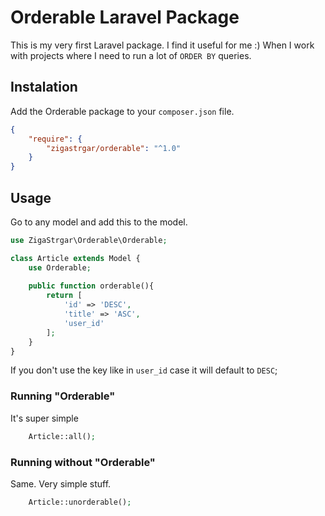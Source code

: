 # Orderable Laravel Package

This is my very first Laravel package. I find it useful for me :) When I work with projects where I need to run a lot of `ORDER BY` queries.

## Instalation

Add the Orderable package to your `composer.json` file.

```json
{
    "require": {
        "zigastrgar/orderable": "^1.0"
    }
}
```

## Usage

Go to any model and add this to the model.

```php
use ZigaStrgar\Orderable\Orderable;

class Article extends Model {
    use Orderable;
    
    public function orderable(){
        return [
            'id' => 'DESC',
            'title' => 'ASC',
            'user_id'
        ];
    }
}
```

If you don't use the key like in `user_id` case it will default to `DESC`;

### Running "Orderable"

It's super simple

```php
    Article::all();
```

### Running without "Orderable"

Same. Very simple stuff.
```php
    Article::unorderable();
```
